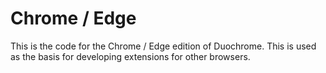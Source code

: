# Chrome / Edge
This is the code for the Chrome / Edge edition of Duochrome. This is used as the basis for developing extensions for other browsers.
